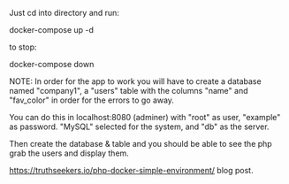 Just cd into directory and run:

docker-compose up -d

to stop:

docker-compose down

NOTE: In order for the app to work you will have to create a database named "company1", a "users" table with the columns "name" and "fav_color" in order for the errors to go away.

You can do this in localhost:8080  (adminer) with "root" as user, "example" as password.  "MySQL" selected for the system, and "db" as the server.

Then create the database & table and you should be able to see the php grab the users and display them.

https://truthseekers.io/php-docker-simple-environment/ blog post.
